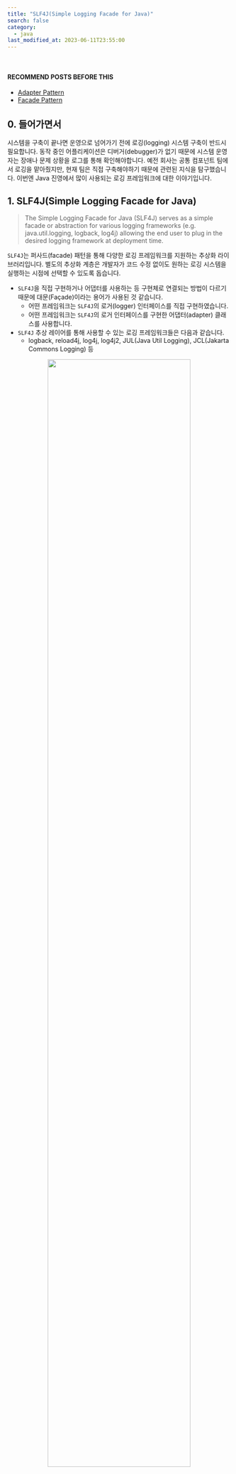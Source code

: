 ```yaml
---
title: "SLF4J(Simple Logging Facade for Java)"
search: false
category:
  - java
last_modified_at: 2023-06-11T23:55:00
---
```


<br/>

#### RECOMMEND POSTS BEFORE THIS

* [Adapter Pattern][adapter-pattern-link]
* [Facade Pattern][facade-pattern-link]

## 0. 들어가면서

시스템을 구축이 끝나면 운영으로 넘어가기 전에 로깅(logging) 시스템 구축이 반드시 필요합니다. 
동작 중인 어플리케이션은 디버거(debugger)가 없기 때문에 시스템 운영자는 장애나 문제 상황을 로그를 통해 확인해야합니다. 
예전 회사는 공통 컴포넌트 팀에서 로깅을 맡아줬지만, 현재 팀은 직접 구축해야하기 때문에 관련된 지식을 탐구했습니다. 
이번엔 Java 진영에서 많이 사용되는 로깅 프레임워크에 대한 이야기입니다. 

## 1. SLF4J(Simple Logging Facade for Java)

> The Simple Logging Facade for Java (SLF4J) serves as a simple facade or abstraction for various logging frameworks (e.g. java.util.logging, logback, log4j) allowing the end user to plug in the desired logging framework at deployment time. 

`SLF4J`는 퍼사드(facade) 패턴을 통해 다양한 로깅 프레임워크를 지원하는 추상화 라이브러리입니다. 
별도의 추상화 계층은 개발자가 코드 수정 없이도 원하는 로깅 시스템을 실행하는 시점에 선택할 수 있도록 돕습니다. 

* `SLF4J`을 직접 구현하거나 어댑터를 사용하는 등 구현체로 연결되는 방법이 다르기 때문에 대문(Façade)이라는 용어가 사용된 것 같습니다.
    * 어떤 프레임워크는 `SLF4J`의 로거(logger) 인터페이스를 직접 구현하였습니다.
    * 어떤 프레임워크는 `SLF4J`의 로거 인터페이스를 구현한 어댑터(adapter) 클래스를 사용합니다.
* `SLF4J` 추상 레이어를 통해 사용할 수 있는 로깅 프레임워크들은 다음과 같습니다.
    * logback, reload4j, log4j, log4j2, JUL(Java Util Logging), JCL(Jakarta Commons Logging) 등

<p align="center">
    <img src="/images/logging-framework-in-java-1.JPG" width="80%" class="image__border">
</p>

## 2. Modules

`SLF4J`은 세 가지 모듈을 제공합니다. 
이를 통해 여러 개의 로깅 프레임워크를 하나로 통합하여 사용할 수 있습니다. 

* Bridge Module
    * 브릿지(bridge)는 다른 로깅 프레임워크를 `SLF4J`로 연결하기 위해 사용합니다.
    * 레거시 코드나 외부 라이브러리에서 다른 로깅 프레임워크를 호출하는 경우 이를 `SLF4J`로 연결해줍니다. 
    * jcl-over-slf4j.jar, log4j-over-slf4j.jar, jul-to-slf4j.jar 라이브러리 등이 있습니다.

<p align="center">
    <img src="/images/logging-framework-in-java-2.JPG" width="80%" class="image__border">
</p>

* API Module
    * 로깅에 대한 추상 레이어(인터페이스)를 제공합니다.
    * API를 사용하는 클라이언트(client)는 실제 로깅을 제공하는 구현체를 모릅니다.

<p align="center">
    <img src="/images/logging-framework-in-java-3.JPG" width="80%" class="image__border image__padding">
</p>

* Binding Module
    * 바인딩(binding)은 `SLF4J` API와 로깅 프레임워크의 실제 구현체를 연결하는 어댑터 역할을 수행합니다.
    * logback-classic.jar, logback-core.jar, slf4j-reload4j.jar, slf4j-jdk14.jar, slf4j-simple.jar 라이브러리 등이 있습니다.

<p align="center">
    <img src="/images/logging-framework-in-java-4.JPG" width="80%" class="image__border image__padding">
</p>

## 3. Practice

간단한 실습 코드를 통해 관련된 내용을 살펴보겠습니다. 
예제 코드를 통해 다음과 같은 환경을 구성합니다. 

* 세 가지 종류의 로거를 사용해 로그를 출력합니다.
    * JUL(Java Util Logging) 
    * JCL(Jakarta Commons Logging) 
    * SLF4J
* JUL, JCL은 브릿지를 통해 SLF4J API로 연결합니다.
* 바인딩을 통해 실제 구현체인 Logback 로깅 프레임워크로 연결합니다.

<p align="center">
    <img src="/images/logging-framework-in-java-5.JPG" width="80%" class="image__border">
</p>


### 3.1. Dependencies

* JCL 라이브러리를 추가합니다.
    * commons-logging:commons-logging:1.2
* Bridge 모듈을 추가합니다.
    * org.slf4j:jcl-over-slf4j:2.0.7
    * org.slf4j:jul-to-slf4j:2.0.7
* API 모듈을 추가합니다.
    * org.slf4j:slf4j-api:2.0.7
* Binding 모듈을 추가합니다.
    * ch.qos.logback:logback-core:1.4.7
    * ch.qos.logback:logback-classic:1.4.7

```gradle
plugins {
    id 'java'
    id 'org.springframework.boot' version '3.1.0'
    id 'io.spring.dependency-management' version '1.1.0'
}

group = 'action.in.blog'
version = '0.0.1-SNAPSHOT'
sourceCompatibility = '17'

repositories {
    mavenCentral()
}

dependencies {
    implementation 'commons-logging:commons-logging:1.2'
    implementation 'org.slf4j:jcl-over-slf4j:2.0.7'
    implementation 'org.slf4j:jul-to-slf4j:2.0.7'
    implementation 'org.slf4j:slf4j-api:2.0.7'
    implementation 'ch.qos.logback:logback-core:1.4.7'
    implementation('ch.qos.logback:logback-classic:1.4.7') {
        exclude group: 'org.slf4j', module: 'slf4j-api'
        exclude group: 'ch.qos.logback', module: 'logback-core'
    }
}

tasks.named('test') {
    useJUnitPlatform()
}
```

* logback 의존성을 추가하지 않는 경우 다음과 같은 에러를 만나게 됩니다.
    * `SLF4J` 구현체를 찾을 수 없어서 발생합니다.

```
SLF4J: No SLF4J providers were found.
SLF4J: Defaulting to no-operation (NOP) logger implementation
SLF4J: See https://www.slf4j.org/codes.html#noProviders for further details.
```

### 3.2. ActionInBlogApplication Class

* 각 로거 별로 "Hello World" 문자열과 로그를 출력하는 인스턴스의 클래스 이름을 함께 출력합니다.

```java
package action.in.blog;

import org.slf4j.Logger;
import org.slf4j.LoggerFactory;
import org.slf4j.bridge.SLF4JBridgeHandler;

public class ActionInBlogApplication {

    public static void main(String[] args) {
        SLF4JBridgeHandler.removeHandlersForRootLogger();
        SLF4JBridgeHandler.install();

        
        Logger slf4jLogger = LoggerFactory.getLogger(ActionInBlogApplication.class);
        java.util.logging.Logger javaUtilLogger = java.util.logging.Logger.getLogger("action.in.blog.ActionInBlogApplication");
        org.apache.commons.logging.Log apacheCommonsLogger = org.apache.commons.logging.LogFactory.getLog(ActionInBlogApplication.class);


        java.util.logging.Logger parentJavaUtilLogger = javaUtilLogger.getParent();
        java.util.logging.Handler handlerInJavaUtilLogger = parentJavaUtilLogger.getHandlers()[0];


        slf4jLogger.info("Hello World {}", slf4jLogger.getClass().getName());
        javaUtilLogger.info("Hello World " + handlerInJavaUtilLogger.getClass().getName());
        apacheCommonsLogger.info("Hello World " + apacheCommonsLogger.getClass().getName());
    }
}
```

##### Result of Practice

* `slf4jLogger` 인스턴스의 구현체 클래스 이름은 `ch.qos.logback.classic.Logger` 입니다.
* `javaUtilLogger` 인스턴스의 부모 로거의 핸들러 이름은 `org.slf4j.bridge.SLF4JBridgeHandler` 입니다.
    * JUL 로거는 내부적으로 핸들러를 사용해 로그를 출력합니다.
    * 내부 코드를 살펴보면 부모 로거의 핸들러까지 탐색하여 로그를 출력합니다.
* `apacheCommonsLogger` 인스턴스의 구현체 클래스 이름은 `org.apache.commons.logging.impl.SLF4JLocationAwareLog` 입니다.

```
> Task :ActionInBlogApplication.main()
22:41:31.375 [main] INFO action.in.blog.ActionInBlogApplication -- Hello World ch.qos.logback.classic.Logger
22:41:31.379 [main] INFO action.in.blog.ActionInBlogApplication -- Hello World org.slf4j.bridge.SLF4JBridgeHandler
22:41:31.379 [main] INFO action.in.blog.ActionInBlogApplication -- Hello World org.apache.commons.logging.impl.SLF4JLocationAwareLog
```

#### TEST CODE REPOSITORY

* <https://github.com/Junhyunny/blog-in-action/tree/master/2023-06-11-simple-logging-facade-for-java>

#### RECOMMEND NEXT POSTS

* [Logback in Spring Boot][logback-in-spring-boot-link]

#### REFERENCE

* <https://www.youtube.com/watch?v=1MD5xbwznlI>
* <https://www.youtube.com/watch?v=JqZzy7RyudI>
* <https://www.slf4j.org/legacy.html>
* <https://www.slideshare.net/whiteship/ss-47273947>
* <https://stackoverflow.com/questions/9117030/jul-to-slf4j-bridge>
* <https://stackoverflow.com/questions/69938358/logging-library-implementation-to-use-with-slf4j-wrapper>

[adapter-pattern-link]: https://junhyunny.github.io/information/design-pattern/adapter-pattern/
[facade-pattern-link]: https://junhyunny.github.io/information/design-pattern/facade-pattern/
[logback-in-spring-boot-link]: https://junhyunny.github.io/java/spring-boot/logback-in-spring-boot/